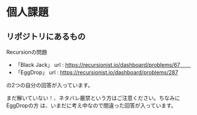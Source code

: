 # 個人課題

## リポジトリにあるもの

Recursionの問題  
- 「Black Jack」 url : https://recursionist.io/dashboard/problems/67　　
- 「EggDrop」  url : https://recursionist.io/dashboard/problems/287

の2つの自分の回答が入っています。

まだ解いていない！、ネタバレ厳禁という方はご注意ください。ちなみにEggDropの方
は、いまだに考え中なので間違った回答が入っています。
